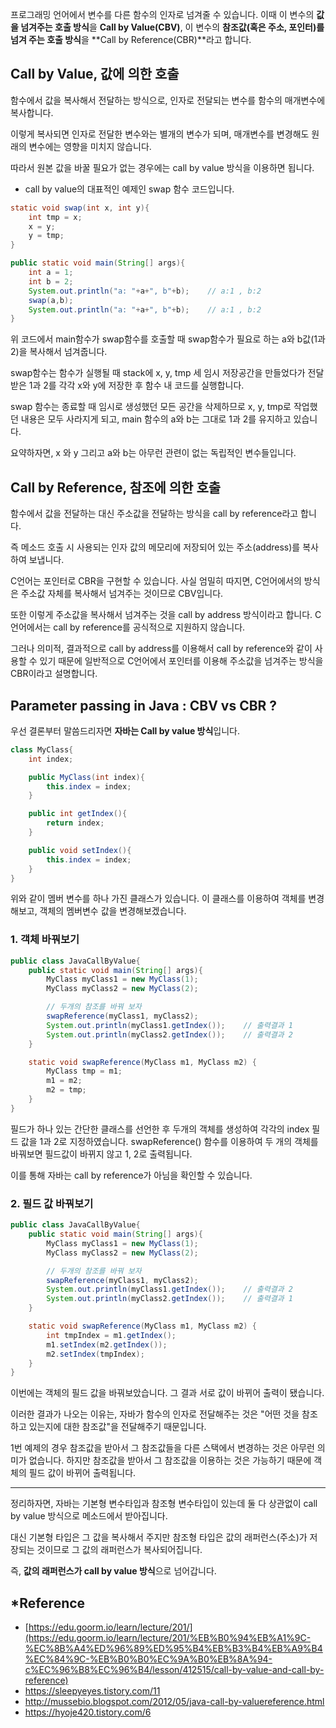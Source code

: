 프로그래밍 언어에서 변수를 다른 함수의 인자로 넘겨줄 수 있습니다. 
이때 이 변수의 **값을 넘겨주는 호출 방식**을 **Call by Value(CBV)**, 
이 변수의 **참조값(혹은 주소, 포인터)를 넘겨 주는 호출 방식**을 **Call by Reference(CBR)**라고 합니다.

## Call by Value, 값에 의한 호출

함수에서 값을 복사해서 전달하는 방식으로, 인자로 전달되는 변수를 함수의 매개변수에 복사합니다.

이렇게 복사되면 인자로 전달한 변수와는 별개의 변수가 되며, 매개변수를 변경해도 원래의 변수에는 영향을 미치지 않습니다.

따라서 원본 값을 바꿀 필요가 없는 경우에는 call by value 방식을 이용하면 됩니다.

* call by value의 대표적인 예제인 swap 함수 코드입니다.
```java
static void swap(int x, int y){
	int tmp = x;
	x = y;
	y = tmp;
}

public static void main(String[] args){
	int a = 1;
	int b = 2;
	System.out.println("a: "+a+", b"+b);	// a:1 , b:2
	swap(a,b);
	System.out.println("a: "+a+", b"+b);	// a:1 , b:2
}
```

위 코드에서 main함수가 swap함수를 호출할 때 swap함수가 필요로 하는 a와 b값(1과 2)을 복사해서 넘겨줍니다.

swap함수는 함수가 실행될 때 stack에 x, y, tmp 세 임시 저장공간을 만들었다가 전달받은 1과 2를 각각 x와 y에 저장한 후
함수 내 코드를 실행합니다.

swap 함수는 종료할 때 임시로 생성했던 모든 공간을 삭제하므로 x, y, tmp로 작업했던 내용은 모두 사라지게 되고,
main 함수의  a와 b는 그대로 1과 2를 유지하고 있습니다. 

요약하자면, x 와 y 그리고 a와 b는 아무런 관련이 없는 독립적인 변수들입니다.

## Call by Reference, 참조에 의한 호출

함수에서 값을 전달하는 대신 주소값을 전달하는 방식을 call by reference라고 합니다. 

즉 메소드 호출 시 사용되는 인자 값의 메모리에 저장되어 있는 주소(address)를 복사하여 보냅니다.

C언어는 포인터로 CBR을 구현할 수 있습니다. 사실 엄밀히 따지면, C언어에서의 방식은 주소값 자체를 복사해서 넘겨주는 것이므로 CBV입니다.

또한 이렇게 주소값을 복사해서 넘겨주는 것을 call by address 방식이라고 합니다. C언어에서는 call by reference를 공식적으로 지원하지 않습니다.


그러나 의미적, 결과적으로 call by address를 이용해서 call by reference와 같이 사용할 수 있기 때문에 
일반적으로 C언어에서 포인터를 이용해 주소값을 넘겨주는 방식을 CBR이라고 설명합니다.

## Parameter passing in Java : CBV vs CBR ?

우선 결론부터 말씀드리자면 **자바는 Call by value 방식**입니다.

```java
class MyClass{
	int index;

	public MyClass(int index){
		this.index = index;
	}

	public int getIndex(){
		return index;
	}

	public void setIndex(){
		this.index = index;
	}
}
```
위와 같이 멤버 변수를 하나 가진 클래스가 있습니다. 이 클래스를 이용하여 객체를 변경해보고, 객체의 멤버변수 값을 변경해보겠습니다.

### 1. 객체 바꿔보기

```java
public class JavaCallByValue{
	public static void main(String[] args){
		MyClass myClass1 = new MyClass(1);
		MyClass myClass2 = new MyClass(2);

		// 두개의 참조를 바꿔 보자
		swapReference(myClass1, myClass2);
		System.out.println(myClass1.getIndex());	// 출력결과 1
		System.out.println(myClass2.getIndex());	// 출력결과 2
	}

	static void swapReference(MyClass m1, MyClass m2) {
		MyClass tmp = m1;
		m1 = m2;
		m2 = tmp;
	}
}
```

필드가 하나 있는 간단한 클래스를 선언한 후 두개의 객체를 생성하여 각각의 index 필드 값을 1과 2로 지정하였습니다.
swapReference() 함수를 이용하여 두 개의 객체를 바꿔보면 필드값이 바뀌지 않고 1, 2로 출력됩니다.

이를 통해 자바는 call by reference가 아님을 확인할 수 있습니다.

### 2. 필드 값 바꿔보기

```java
public class JavaCallByValue{
	public static void main(String[] args){
		MyClass myClass1 = new MyClass(1);
		MyClass myClass2 = new MyClass(2);

		// 두개의 참조를 바꿔 보자
		swapReference(myClass1, myClass2);
		System.out.println(myClass1.getIndex());	// 출력결과 2
		System.out.println(myClass2.getIndex());	// 출력결과 1
	}

	static void swapReference(MyClass m1, MyClass m2) {
		int tmpIndex = m1.getIndex();
		m1.setIndex(m2.getIndex());
		m2.setIndex(tmpIndex);
	}
}
```

이번에는 객체의 필드 값을 바꿔보았습니다. 그 결과 서로 값이 바뀌어 출력이 됐습니다. 

이러한 결과가 나오는 이유는, 자바가 함수의 인자로 전달해주는 것은 "어떤 것을 참조하고 있는지에 대한 참조값"을 전달해주기 때문입니다.

1번 예제의 경우 참조값을 받아서 그 참조값들을 다른 스택에서 변경하는 것은 아무런 의미가 없습니다. 
하지만 참조값을 받아서 그 참조값을 이용하는 것은 가능하기 때문에 객체의 필드 값이 바뀌어 출력됩니다.

--------------------------------------------------------------------------------------------

정리하자면, 자바는 기본형 변수타입과 참조형 변수타입이 있는데 둘 다 상관없이 call by value 방식으로 메소드에서 받아집니다.

대신 기본형 타입은 그 값을 복사해서 주지만 참조형 타입은 값의 래퍼런스(주소)가 저장되는 것이므로 그 값의 래퍼런스가 복사되어집니다.

즉, **값의 래퍼런스가 call by value 방식**으로 넘어갑니다.

## *Reference
* [https://edu.goorm.io/learn/lecture/201/](https://edu.goorm.io/learn/lecture/201/%EB%B0%94%EB%A1%9C-%EC%8B%A4%ED%96%89%ED%95%B4%EB%B3%B4%EB%A9%B4%EC%84%9C-%EB%B0%B0%EC%9A%B0%EB%8A%94-c%EC%96%B8%EC%96%B4/lesson/412515/call-by-value-and-call-by-reference)
* https://sleepyeyes.tistory.com/11
* http://mussebio.blogspot.com/2012/05/java-call-by-valuereference.html
* https://hyoje420.tistory.com/6
